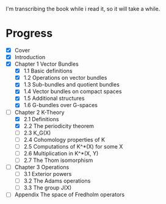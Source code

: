 I'm transcribing the book while i read it, so it will take a while.

# Progress

- [x] Cover
- [x] Introduction
- [x] Chapter 1 Vector Bundles
    - [x] 1.1 Basic definitions
    - [x] 1.2 Operations on vector bundles
    - [x] 1.3 Sub-bundles and quotient bundles
    - [x] 1.4 Vector bundles on compact spaces
    - [x] 1.5 Additional structures
    - [x] 1.6 G-bundles over G-spaces
- [ ] Chapter 2 K-Theory
    - [x] 2.1 Definitions
    - [x] 2.2 The periodicity theorem
    - [ ] 2.3 K_G(X)
    - [ ] 2.4 Cohomology properties of K
    - [ ] 2.5 Computations of K^*(X) for some X
    - [ ] 2.6 Multiplication in K^*(X, Y)
    - [ ] 2.7 The Thom isomorphism
- [ ] Chapter 3 Operations
    - [ ] 3.1 Exterior powers
    - [ ] 3.2 The Adams operations
    - [ ] 3.3 The group J(X)
- [ ] Appendix The space of Fredholm operators
